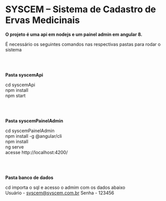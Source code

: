 # SYSCEM – Sistema de Cadastro de Ervas Medicinais


**<p>O projeto é uma api em  nodejs e um painel admin em  angular 8.<p>**
É necessário os seguintes comandos nas respectivas pastas para rodar o sistema

<br/><br/>
**<p>Pasta syscemApi<p>**
cd syscemApi<br/>
npm install<br/>
npm start<br/>

<br/><br/>
**<p>Pasta syscemPainelAdmin<p>**
cd syscemPainelAdmin<br/>
npm install -g @angular/cli<br/>
npm install <br/>
ng serve<br/>
acesse http://localhost:4200/


<br/><br/>
**<p>Pasta banco de dados<p>**
cd importa o sql e acesso o admim com os dados abaixo<br/>
Usuário - syscem@syscem.com.br
Senha - 123456
